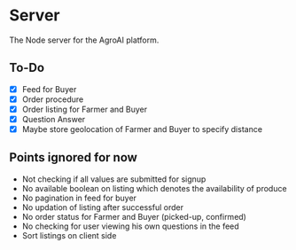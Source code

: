 # Server

The Node server for the AgroAI platform.

## To-Do

- [x] Feed for Buyer
- [x] Order procedure
- [x] Order listing for Farmer and Buyer
- [x] Question Answer
- [x] Maybe store geolocation of Farmer and Buyer to specify distance

## Points ignored for now

- Not checking if all values are submitted for signup
- No available boolean on listing which denotes the availability of produce
- No pagination in feed for buyer
- No updation of listing after successful order
- No order status for Farmer and Buyer (picked-up, confirmed)
- No checking for user viewing his own questions in the feed
- Sort listings on client side
